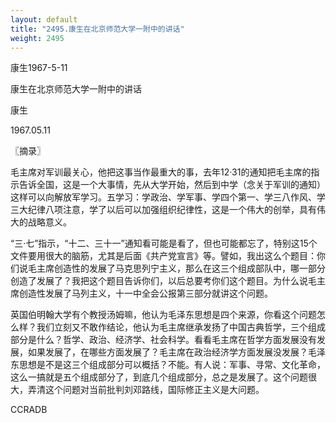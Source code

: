```yaml
---
layout: default
title: "2495.康生在北京师范大学一附中的讲话"
weight: 2495
---
```


康生1967-5-11

康生在北京师范大学一附中的讲话

康生

1967.05.11

〖摘录〗

毛主席对军训最关心，他把这事当作最重大的事，去年12·31的通知把毛主席的指示告诉全国，这是一个大事情，先从大学开始，然后到中学（念关于军训的通知）这样可以向解放军学习。五学习：学政治、学军事、学四个第一、学三八作风、学三大纪律八项注意，学了以后可以加强组织纪律性，这是一个伟大的创举，具有伟大的战略意义。

“三·七”指示，“十二、三十一”通知看可能是看了，但也可能都忘了，特别这15个文件要用很大的脑筋，尤其是后面《共产党宣言》等。譬如，我出这么个题目：你们说毛主席创造性的发展了马克思列宁主义，那么在这三个组成部队中，哪一部分创造了发展了？我把这个题目告诉你们，以后总要考你们这个题目。为什么说毛主席创造性发展了马列主义，十一中全会公报第三部分就讲这个问题。

英国伯明翰大学有个教授汤姆嘛，他认为毛泽东思想是四个来源，你看这个问题怎么样？我们立刻又不敢作结论，他认为毛主席继承发扬了中国古典哲学，三个组成部分是什么？哲学、政治、经济学、社会科学。看看毛主席在哲学方面发展没有发展，如果发展了，在哪些方面发展了？毛主席在政治经济学方面发展没发展？毛泽东思想是不是这三个组成部分可以概括？不能。有人说：军事、寻常、文化革命，这么一搞就是五个组成部分了，到底几个组成部分，总之是发展了。这个问题很大，弄清这个问题对当前批判刘邓路线，国际修正主义是大问题。

CCRADB

